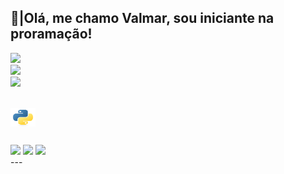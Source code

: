 ## 👋|Olá, me chamo Valmar, sou iniciante na proramação!

![](https://github-readme-stats.vercel.app/api?username=Valmar-dev&theme=codeSTACKr&hide_border=false&include_all_commits=false&count_private=false)<br/>
![](https://github-readme-streak-stats.herokuapp.com/?user=Valmar-dev&theme=codeSTACKr&hide_border=false)<br/>
![](https://github-readme-stats.vercel.app/api/top-langs/?username=Valmar-dev&theme=codeSTACKr&hide_border=false&include_all_commits=false&count_private=false&layout=compact)

<div style="display: inline_block"><br>
  <img align="center" alt="Rafa-Python" height="30" width="40" src="https://raw.githubusercontent.com/devicons/devicon/master/icons/python/python-original.svg">
</div>

##

<div> 
  <a href="https://instagram.com/valmar_ponte" target="_blank"><img src="https://img.shields.io/badge/-Instagram-%23E4405F?style=for-the-badge&logo=instagram&logoColor=white" target="_blank"></a>
 <a href="https://discord.gg/wagxzStdcR" target="_blank"><img src="https://img.shields.io/badge/Discord-7289DA?style=for-the-badge&logo=discord&logoColor=white" target="_blank"></a> 
  <a href = "mailto:valmarpontedev@gmail.com"><img src="https://img.shields.io/badge/-Gmail-%23333?style=for-the-badge&logo=gmail&logoColor=white" target="_blank"></a>
  
</div>
---



          
          

<!-- Proudly created with GPRM ( https://gprm.itsvg.in ) -->
